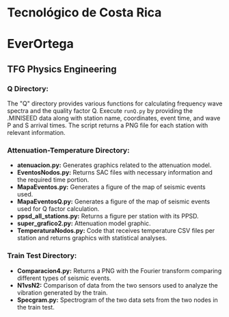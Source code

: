 ﻿# Tecnológico de Costa Rica
# EverOrtega
## TFG Physics Engineering


### Q Directory:

The "Q" directory provides various functions for calculating frequency wave spectra and the quality factor Q. Execute `runQ.py` by providing the .MINISEED data along with station name, coordinates, event time, and wave P and S arrival times. The script returns a PNG file for each station with relevant information.

### Attenuation-Temperature Directory:

- **atenuacion.py:** Generates graphics related to the attenuation model.
- **EventosNodos.py:** Returns SAC files with necessary information and the required time portion.
- **MapaEventos.py:** Generates a figure of the map of seismic events used.
- **MapaEventosQ.py:** Generates a figure of the map of seismic events used for Q factor calculation.
- **ppsd_all_stations.py:** Returns a figure per station with its PPSD.
- **super_grafico2.py:** Attenuation model graphic.
- **TemperaturaNodos.py:** Code that receives temperature CSV files per station and returns graphics with statistical analyses.

### Train Test Directory:

- **Comparacion4.py:** Returns a PNG with the Fourier transform comparing different types of seismic events.
- **N1vsN2:** Comparison of data from the two sensors used to analyze the vibration generated by the train.
- **Specgram.py:** Spectrogram of the two data sets from the two nodes in the train test.



